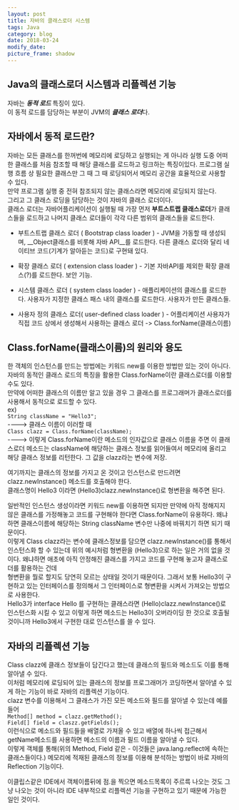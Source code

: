 ```yaml
---
layout: post
title: 자바의 클래스로더 시스템
tags: Java
category: blog
date: 2018-03-24
modify_date: 
picture_frame: shadow
---
```

  
## Java의 클래스로더 시스템과 리플렉션 기능  

자바는 ***동적 로드*** 특징이 있다.   
이 동적 로드를 담당하는 부분이 JVM의 ***클래스 로더***다.  
  
 
## 자바에서 동적 로드란?  
자바는 모든 클래스를 한꺼번에 메모리에 로딩하고 실행되는 게 아니라 실행 도중 어떠한 클래스를 처음 참조할 때 해당 클래스를 로드하고 링크하는 특징이있다. 프로그램 실행 흐름 상 필요한 클래스만 그 때 그 때 로딩되어서 메모리 공간을 효율적으로 사용할 수 있다.  
만약 프로그램 실행 중 전혀 참조되지 않는 클래스라면 메모리에 로딩되지 않는다.  
그리고 그 클래스 로딩을 담당하는 것이 자바의 클래스 로더이다.  
클래스 로더는 자바어플리케이션이 실행될 때 가장 먼저 **부트스트랩 클래스로더**가 클래스들을 로드하고 나머지 클래스 로더들이 각각 다른 범위의 클래스들을 로드한다.  

* 부트스트랩 클래스 로더 ( Bootstrap class loader ) - JVM을 가동할 때 생성되며, __Object클래스를 비롯해 자바 API__를 로드한다. 다른 클래스 로더와 달리 네이티브 코드(기계가 알아듣는 코드)로 구현돼 있다. 

* 확장 클래스 로더 ( extension class loader ) - 기본 자바API를 제외한 확장 클래스(?)를 로드한다. 보안 기능.

* 시스템 클래스 로더 ( system class loader ) - 애플리케이션의 클래스를 로드한다. 사용자가 지정한 클래스 패스 내의 클래스를 로드한다. 사용자가 만든 클래스들.

* 사용자 정의 클래스 로더( user-defined class loader )  - 어플리케이션 사용자가 직접 코드 상에서 생성해서 사용하는 클래스 로더 -> Class.forName(클래스이름)

  
  
## Class.forName(클래스이름)의 원리와 용도  
한 객체의 인스턴스를 만드는 방법에는 키워드 new를 이용한 방법만 있는 것이 아니다. 자바의 동적인 클래스 로드의 특징을 활용한 Class.forName이란 클래스로더를 이용할 수도 있다.  
만약에 어떠한 클래스의 이름만 알고 있을 경우 그 클래스를 프로그래머가 클래스로더를 사용해서 동적으로 로드할 수 있다.  
ex)  
```String className = "Hello3";```   
----> 클래스 이름이 이러할 때   
```Class clazz = Class.forName(className);```   
----> 이렇게 Class.forName이란 메소드의 인자값으로 클래스 이름을 주면 이 클래스로더 메소드는 className에 해당하는 클래스 정보를 읽어들여서 메모리에 올리고  
해당 클래스 정보를 리턴한다. 그 값을 clazz라는 변수에 저장.

여기까지는 클래스의 정보를 가지고 온 것이고 인스턴스로 만드려면 clazz.newInstance() 메소드를 호출해야 한다.  
클래스명이 Hello3 이라면 (Hello3)clazz.newInstance()로 형변환을 해주면 된다.  
  
일반적인 인스턴스 생성이라면 키워드 new를 이용하면 되지만 만약에 아직 정해지지 않은 클래스를 가정해놓고 코드를 구현해야 한다면 Class.forName이 유용하다.  왜냐하면 클래스이름에 해당하는 String className 변수만 나중에 바꿔치기 하면 되기 때문이다.  
이렇게 Class clazz라는 변수에 클래스정보를 담으면 clazz.newInstance()를 통해서 인스턴스화 할 수 있는데 위의 예시처럼 형변환을 (Hello3)으로 하는 일은 거의 없을 것이다. 왜냐하면 애초에 아직 안정해진 클래스를 가지고 코드를 구현해 놓고자 클래스로더를 활용하는 건데  
형변환을 뭘로 할지도 당연히 모르는 상태일 것이기 때문이다. 그래서 보통 Hello3이 구현하고 있는 인터페이스를 정의해서 그 인터페이스로 형변환을 시켜서 가져오는 방법으로 사용한다.  
Hello3가 interface Hello 를 구현하는 클래스라면 (Hello)clazz.newInstance()로 인스턴스화 시킬 수 있고 이렇게 하면 메소드는 Hello3이 오버라이딩 한 것으로 호출될 것이니까 Hello3에서 구현한 대로 인스턴스를 쓸 수 있다.  
  
## 자바의 리플렉션 기능  
Class clazz에 클래스 정보들이 담긴다고 했는데 클래스의 필드와 메소드도 이를 통해 알아낼 수 있다.  
이처럼 메모리에 로딩되어 있는 클래스의 정보를 프로그래머가 코딩하면서 알아낼 수 있게 하는 기능이 바로 자바의 리플렉션 기능이다.  
clazz 변수를 이용해서 그 클래스가 가진 모든 메소드와 필드를 알아낼 수 있는데 예를 들어  
```Method[] method = clazz.getMethod();```   
```Field[] field = claszz.getFields();```   
이런식으로 메소드와 필드들을 배열로 가져올 수 있고 배열에 하나씩 접근해서 getName메소드를 사용하면 메소드의 이름과 필드 이름을 알아낼 수 있다.  
이렇게 객체를 통해(위의 Method, Field 같은 - 이것들은 java.lang.reflect에 속하는 클래스들이다.) 메모리에 적재된 클래스의 정보를 이용해 분석하는 방법이 바로 자바의 Reflection 기능이다.  

이클립스같은 IDE에서 객체이름뒤에 점.을 찍으면 메소드목록이 주르륵 나오는 것도 그냥 나오는 것이 아니라 IDE 내부적으로 리플렉션 기능을 구현하고 있기 때문에 가능한 일인 것이다.  
  